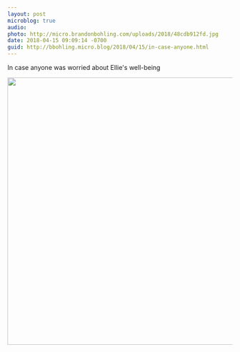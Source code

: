 ```yaml
---
layout: post
microblog: true
audio: 
photo: http://micro.brandonbohling.com/uploads/2018/48cdb912fd.jpg
date: 2018-04-15 09:09:14 -0700
guid: http://bbohling.micro.blog/2018/04/15/in-case-anyone.html
---
```

In case anyone was worried about Ellie's well-being

<img src="http://micro.brandonbohling.com/uploads/2018/48cdb912fd.jpg" width="600" height="599" />
